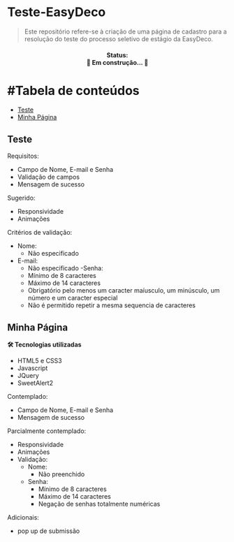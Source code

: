 # Teste-EasyDeco

>Este repositório refere-se à criação de uma página de cadastro para a resolução do teste do processo seletivo de estágio da EasyDeco.

<h4 align="center"> 
  Status: </br>
	🚧  Em construção...  🚧
</h4>

#Tabela de conteúdos
=================
<!--ts-->
   * [Teste](#Teste)
   * [Minha Página](#minha-pagina)
<!--te-->

## Teste

Requisitos:
  - Campo de Nome, E-mail e Senha
  - Validação de campos
  - Mensagem de sucesso
  
Sugerido:
  - Responsividade
  - Animações

Critérios de validação:
  - Nome: 
    - Não especificado
  - E-mail:
    - Não especificado
 -Senha:
    - Mínimo de 8 caracteres
    - Máximo de 14 caracteres
    - Obrigatório pelo menos um caracter maíusculo, um minúsculo, um número e um caracter especial
    - Não é permitido repetir a mesma sequencia de caracteres
    

## Minha Página
<a name="minha-pagina"/>

**🛠 Tecnologias utilizadas**

- HTML5 e CSS3
- Javascript
- JQuery
- SweetAlert2

Contemplado:
  - Campo de Nome, E-mail e Senha
  - Mensagem de sucesso
  
 Parcialmente contemplado:
  - Responsividade
  - Animações
  - Validação:
    - Nome: 
      - Não preenchido
    - Senha:
      - Mínimo de 8 caracteres
      - Máximo de 14 caracteres 
      - Negação de senhas totalmente numéricas
      
Adicionais:
  - pop up de submissão
  

  
  
  

